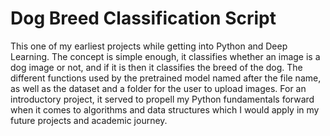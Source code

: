 # Dog Breed Classification Script

This one of my earliest projects while getting into Python and Deep Learning. The concept is simple enough, it classifies whether an image is a dog image or not, and if it is then it classifies the breed of the dog.
The different functions used by the pretrained model named after the file name, as well as the dataset and a folder for the user to upload images. For an introductory project, it served to propell my Python
fundamentals forward when it comes to algorithms and data structures which I would apply in my future projects and academic journey.
